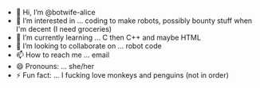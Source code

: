 - 👋 Hi, I’m @botwife-alice
- 👀 I’m interested in ... coding to make robots, possibly bounty stuff when I'm decent (I need groceries) 
- 🌱 I’m currently learning ... C then C++ and maybe HTML
- 💞️ I’m looking to collaborate on ... robot code 
- 📫 How to reach me ... email
- 😄 Pronouns: ... she/her
- ⚡ Fun fact: ... I fucking love monkeys and penguins (not in order)

<!---
botwife-alice/botwife-alice is a ✨ special ✨ repository because its `README.md` (this file) appears on your GitHub profile.
You can click the Preview link to take a look at your changes.
--->
